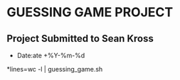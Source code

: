  # GUESSING GAME PROJECT
 ## Project Submitted to Sean Kross

 * Date:ate +%Y-%m-%d

 *lines=wc -l | guessing_game.sh
